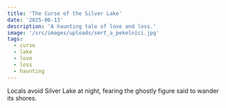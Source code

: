 ```yaml
---
title: 'The Curse of the Silver Lake'
date: '2025-06-13'
description: 'A haunting tale of love and loss.'
image: '/src/images/uploads/smrť_a_pekelníci.jpg'
tags:
  - curse
  - lake
  - love
  - loss
  - haunting
---
```


Locals avoid Silver Lake at night, fearing the ghostly figure said to wander its shores.
